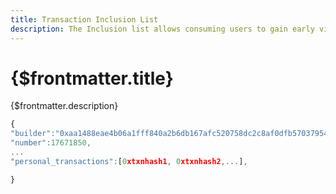 ```yaml
---	
title: Transaction Inclusion List	
description: The Inclusion list allows consuming users to gain early visibility into their inclusion.
---	
```


# {$frontmatter.title}	

{$frontmatter.description}	


```javascript	
{	
"builder":"0xaa1488eae4b06a1fff840a2b6db167afc520758dc2c8af0dfb57037954df3431b747e2f900fe8805f05d635e9a29717b",	
"number":17671850,	
...	
"personal_transactions":[0xtxnhash1, 0xtxnhash2,...],	

}	
```	

